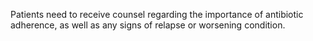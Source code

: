 Patients need to receive counsel regarding the importance of antibiotic adherence, as well as any signs of relapse or worsening condition.